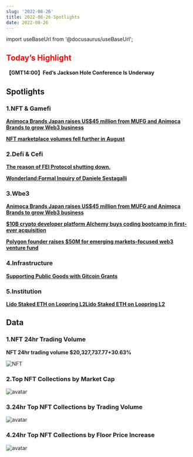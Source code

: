 ```yaml
---
slug: '2022-08-26'
title: 2022-08-26-Spotlights
date: 2022-08-26
---
```

import useBaseUrl from '@docusaurus/useBaseUrl';

## <font color='red'>Today’s Highlight</font> 
**【GMT14:00】Fed’s Jackson Hole Conference Is Underway**


## Spotlights


### 1.NFT & Gamefi

[**Animoca Brands Japan raises US$45 million from MUFG and Animoca Brands to grow Web3 business**](https://www.animocabrands.com/animoca-brands-japan-raises-usd-45-million-from-mufg-and-animoca-brands-to-grow-web3-business)


[**NFT marketplace volumes fell further in August**](https://www.theblock.co/post/165891/nft-marketplace-volumes-fell-further-in-august)



### 2.Defi & Cefi

[**The reason of FEI Protocol shutting down.**](https://twitter.com/DefiIgnas/status/1560794521977626624)


[**Wonderland:Formal Inquiry of Daniele Sestagalli**](https://www.wonderlandforum.xyz/t/formal-inquiry-of-daniele-sestagalli-main/19282)




### 3.Wbe3

[**Animoca Brands Japan raises US$45 million from MUFG and Animoca Brands to grow Web3 business**](https://www.animocabrands.com/animoca-brands-japan-raises-usd-45-million-from-mufg-and-animoca-brands-to-grow-web3-business)


[**$10B crypto developer platform Alchemy buys coding bootcamp in first-ever acquisition**](https://techcrunch.com/2022/08/25/crypto-developer-infrastructure-alchemy-acquisition-deal-ma-chainshot-coding-bootcamp/)


[**Polygon founder raises $50M for emerging markets-focused web3 venture fund**](https://techcrunch.com/2022/08/25/polygon-web3-crypto-nailwal-symbolic-venture-capital-emerging-markets/)




### 4.Infrastructure

[**Supporting Public Goods with Gitcoin Grants**](https://a16zcrypto.com/supporting-public-goods-with-gitcoin-grants/)



### 5.Institution

[**Lido Staked ETH on Loopring L2Lido Staked ETH on Loopring L2**](https://medium.com/@Loopring_L2/lido-staked-eth-on-loopring-l2-d05910a5d748)




## Data


### 1.NFT 24hr Trading Volume

**NFT 24hr trading volume $20,327,737.77+30.63%**

![NFT](https://www.notion.so/image/https%3A%2F%2Fs3-us-west-2.amazonaws.com%2Fsecure.notion-static.com%2F3648eb96-995c-406c-80ce-3562277c7469%2FUntitled.png?table=block&id=05d1e370-dd73-4263-8ca0-b7f48d4cad16&spaceId=41114628-025a-49e8-b106-29a10cf50898&width=2000&userId=45751792-88bf-4e22-94dd-e59ac363f1e2&cache=v2)



### 2.Top NFT Collections by Market Cap

![avatar](https://www.notion.so/image/https%3A%2F%2Fs3-us-west-2.amazonaws.com%2Fsecure.notion-static.com%2F45a28115-b390-4fde-a28b-2c6b22fd16a2%2FUntitled.png?table=block&id=a1dcb2c2-754b-43f9-8f71-10b16ded45b5&spaceId=41114628-025a-49e8-b106-29a10cf50898&width=2000&userId=45751792-88bf-4e22-94dd-e59ac363f1e2&cache=v2)



### 3.24hr Top NFT Collections by Trading Volume

![avatar](https://www.notion.so/image/https%3A%2F%2Fs3-us-west-2.amazonaws.com%2Fsecure.notion-static.com%2Fd663a478-31f5-48de-8906-4b6dbd564eb1%2FUntitled.png?table=block&id=7a98a18b-20f4-438f-82e0-9b7e44f637ff&spaceId=41114628-025a-49e8-b106-29a10cf50898&width=2000&userId=45751792-88bf-4e22-94dd-e59ac363f1e2&cache=v2)



### 4.24hr Top NFT Collections by Floor Price Increase

![avatar](https://www.notion.so/image/https%3A%2F%2Fs3-us-west-2.amazonaws.com%2Fsecure.notion-static.com%2F575078b1-9acf-48a7-bee6-a67298ed0a4b%2FUntitled.png?table=block&id=ddc5e08c-2d72-426a-bf4b-296a3d828082&spaceId=41114628-025a-49e8-b106-29a10cf50898&width=2000&userId=45751792-88bf-4e22-94dd-e59ac363f1e2&cache=v2)